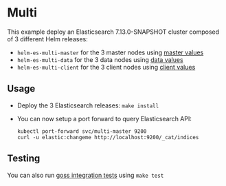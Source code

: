 # Multi

This example deploy an Elasticsearch 7.13.0-SNAPSHOT cluster composed of 3 different Helm
releases:

- `helm-es-multi-master` for the 3 master nodes using [master values][]
- `helm-es-multi-data` for the 3 data nodes using [data values][]
- `helm-es-multi-client` for the 3 client nodes using [client values][]

## Usage

* Deploy the 3 Elasticsearch releases: `make install`

* You can now setup a port forward to query Elasticsearch API:

  ```
  kubectl port-forward svc/multi-master 9200
  curl -u elastic:changeme http://localhost:9200/_cat/indices
  ```

## Testing

You can also run [goss integration tests][] using `make test`


[client values]: https://github.com/elastic/helm-charts/tree/7.13/elasticsearch/examples/multi/client.yaml
[data values]: https://github.com/elastic/helm-charts/tree/7.13/elasticsearch/examples/multi/data.yaml
[goss integration tests]: https://github.com/elastic/helm-charts/tree/7.13/elasticsearch/examples/multi/test/goss.yaml
[master values]: https://github.com/elastic/helm-charts/tree/7.13/elasticsearch/examples/multi/master.yaml
